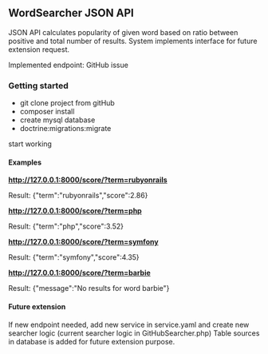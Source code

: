 ## WordSearcher JSON API

JSON API calculates popularity of given word based on ratio between positive and total number of results. System implements interface for future extension request.

Implemented endpoint: GitHub issue

### Getting started

* git clone project from gitHub
* composer install
* create mysql database
* doctrine:migrations:migrate

start working

#### Examples

**http://127.0.0.1:8000/score/?term=rubyonrails**

Result:
    {"term":"rubyonrails","score":2.86}
    
**http://127.0.0.1:8000/score/?term=php**

Result:
    {"term":"php","score":3.52}
    
**http://127.0.0.1:8000/score/?term=symfony**

Result:
    {"term":"symfony","score":4.35}
    
**http://127.0.0.1:8000/score/?term=barbie**

Result:
    {"message":"No results for word barbie"}
    
#### Future extension

If new endpoint needed, add new service in service.yaml and create new searcher logic (current searcher logic in GitHubSearcher.php)
Table sources in database is added for future extension purpose.


